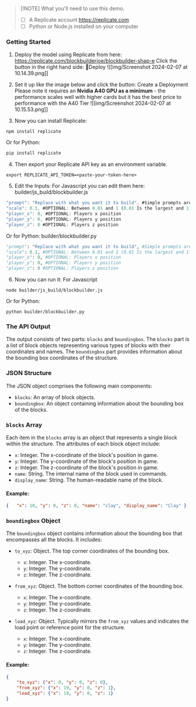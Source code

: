 
> [!NOTE] What you'll need to use this demo.
> - [ ] A Replicate account https://replicate.com
> - [ ] Python or Node.js installed on your computer 
### Getting Started
1. Deploy the model using Replicate from here: https://replicate.com/blockbuilderjoe/blockbuilder-shap-e
	Click the button in the right hand side:  🚀Deploy
	![[img/Screenshot 2024-02-07 at 10.14.39.png]]
	

2.  Set it up like the image below and click the button: Create a Deployment 
	   Please note it requires an **Nvidia A40 GPU as a minimum** - the performance scales well with higher cards but it has the best price to performance with the A40 Tier
   ![[img/Screenshot 2024-02-07 at 10.15.53.png]]
   
3. Now you can install Replicate: 
```shell
npm install replicate
```
 Or for Python:
```python
pip install replicate
```
4. Then export your Replicate API key as an environment variable. 
```shell
export REPLICATE_API_TOKEN=<paste-your-token-here>
```
5. Edit the Inputs: 
For Javascript you can edit them here: builder/js_build/blockbuilder.js
```javascript
"prompt": "Replace with what you want it to build", #Simple prompts are better i.e "Brown dog" rather than "build a brown dog"
"scale": 0.1, #OPTIONAL: Between 0.01 and 1 (0.01 Is the largest and 1 is the smallest)
"player_x": 0, #OPTIONAL: Players x position
"player_y": 0, #OPTIONAL: Players y position
"player_z": 0 #OPTIONAL: Players z position
```
Or for Python: builder/blockbuilder.py
```python
"prompt": "Replace with what you want it to build", #Simple prompts are better i.e "Brown dog" rather than "build a brown dog"
"scale": 0.1, #OPTIONAL: Between 0.01 and 1 (0.01 Is the largest and 1 is the smallest)
"player_x": 0, #OPTIONAL: Players x position
"player_y": 0, #OPTIONAL: Players y position
"player_z": 0 #OPTIONAL: Players z position
```
6. Now you can run it: 
For Javascript
```shell
node builder/js_build/blockbuilder.js
```
Or for Python: 
```
python builder/blockbuilder.py
```
### The API Output

The output consists of two parts: `blocks` and `boundingbox`. The `blocks` part is a list of block objects representing various types of blocks with their coordinates and names. The `boundingbox` part provides information about the bounding box coordinates of the structure.
### JSON Structure

The JSON object comprises the following main components:

- `blocks`: An array of block objects.
- `boundingbox`: An object containing information about the bounding box of the blocks.
### `blocks` Array

Each item in the `blocks` array is an object that represents a single block within the structure. The attributes of each block object include:

- `x`: Integer. The x-coordinate of the block's position in game.
- `y`: Integer. The y-coordinate of the block's position in game.
- `z`: Integer. The z-coordinate of the block's position in game.
- `name`: String. The internal name of the block used in commands.
- `display_name`: String. The human-readable name of the block.

#### Example:

```json
{ 	"x": 10, "y": 0, "z": 0, "name": "clay", "display_name": "Clay" }
```

### `boundingbox` Object

The `boundingbox` object contains information about the bounding box that encompasses all the blocks. It includes:

- `to_xyz`: Object. The top corner coordinates of the bounding box.
    - `x`: Integer. The x-coordinate.
    - `y`: Integer. The y-coordinate.
    - `z`: Integer. The z-coordinate.
    
- `from_xyz`: Object. The bottom corner coordinates of the bounding box.
    - `x`: Integer. The x-coordinate.
    - `y`: Integer. The y-coordinate.
    - `z`: Integer. The z-coordinate.
    
- `load_xyz`: Object. Typically mirrors the `from_xyz` values and indicates the load point or reference point for the structure. 
    - `x`: Integer. The x-coordinate.
    - `y`: Integer. The y-coordinate.
    - `z`: Integer. The z-coordinate.

#### Example:

```json
{ 	
	"to_xyz": {"x": 0, "y": 0, "z": 0},
	"from_xyz": {"x": 19, "y": 0, "z": 1},
	"load_xyz": {"x": 19, "y": 0, "z": 1} 
}
```

